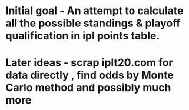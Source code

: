 # Initial goal - An attempt to calculate all the possible standings & playoff qualification in ipl points table.
# Later ideas - scrap iplt20.com for data directly , find odds by Monte Carlo method and possibly much more

